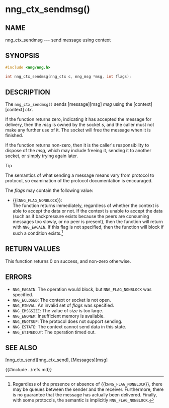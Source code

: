 # nng_ctx_sendmsg()

## NAME

nng_ctx_sendmsg --- send message using context

## SYNOPSIS

```c
#include <nng/nng.h>

int nng_ctx_sendmsg(nng_ctx c, nng_msg *msg, int flags);
```

## DESCRIPTION

The `nng_ctx_sendmsg()` sends [message][msg] _msg_ using the [context][context] _ctx_.

If the function returns zero, indicating it has accepted the message for
delivery, then the _msg_ is owned by the socket _s_, and the caller
must not make any further use of it.
The socket will free the message when it is finished.

If the function returns non-zero, then it is the caller's responsibility
to dispose of the _msg_, which may include freeing it, sending it to
another socket, or simply trying again later.

> [!TIP]
> The semantics of what sending a message means vary from protocol to
> protocol, so examination of the protocol documentation is encouraged.

The _flags_ may contain the following value:

- {{i:`NNG_FLAG_NONBLOCK`}}:\
  The function returns immediately, regardless of whether
  the context is able to accept the data or not.
  If the context is unable to accept the data (such as if backpressure exists
  because the peers are consuming messages too slowly, or no peer is present),
  then the function will return with `NNG_EAGAIN`.
  If this flag is not specified, then the function will block if such a
  condition exists.[^1]

[^1]:
    Regardless of the presence or absence of {{i:`NNG_FLAG_NONBLOCK`}}, there may
    be queues between the sender and the receiver.
    Furthermore, there is no guarantee that the message has actually been delivered.
    Finally, with some protocols, the semantic is implicitly `NNG_FLAG_NONBLOCK`.

## RETURN VALUES

This function returns 0 on success, and non-zero otherwise.

## ERRORS

- `NNG_EAGAIN`: The operation would block, but `NNG_FLAG_NONBLOCK` was specified.
- `NNG_ECLOSED`: The context or socket is not open.
- `NNG_EINVAL`: An invalid set of _flags_ was specified.
- `NNG_EMSGSIZE`: The value of _size_ is too large.
- `NNG_ENOMEM`: Insufficient memory is available.
- `NNG_ENOTSUP`: The protocol does not support sending.
- `NNG_ESTATE`: The context cannot send data in this state.
- `NNG_ETIMEDOUT`: The operation timed out.

## SEE ALSO

[nng_ctx_send][nng_ctx_send],
[Messages][msg]

{{#include ../refs.md}}
